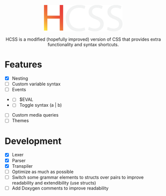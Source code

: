 <p align="center">
  <img src="/HCSS%20Logo.svg" width="50%">
</p>
<p align="center">HCSS is a modified (hopefully improved) version of CSS that provides extra functionality and syntax shortcuts.</p>

# Features
- [x] Nesting
- [ ] Custom variable syntax
- [ ] Events
- - [ ] $EVAL
- - [ ] Toggle syntax (a | b)
- [ ] Custom media queries
- [ ] Themes

# Development
- [x] Lexer
- [x] Parser
- [x] Transpiler
- [ ] Optimize as much as possible
- [ ] Switch some grammar elements to structs over pairs to improve readability and extendibility (use structs)
- [ ] Add Doxygen comments to improve readability
